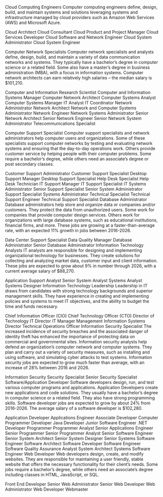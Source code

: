 Cloud Computing Engineers
Computer computing engineers define, design, build, and maintain systems and solutions leveraging systems and infrastructure managed by cloud providers such as Amazon Web Services (AWS) and Microsoft Azure.

Cloud Architect
Cloud Consultant
Cloud Product and Project Manager
Cloud Services Developer
Cloud Software and Network Engineer
Cloud System Administrator
Cloud System Engineer

Computer Network Specialists
Computer network specialists and analysts define, design, build, and maintain a variety of data communication networks and systems. They typically have a bachelor’s degree in computer science or a related field. Some also have a master’s degree in business administration (MBA), with a focus in information systems. Computer network architects can earn relatively high salaries – the median salary is $101,210.


Computer and Information Research Scientist
Computer and Information Systems Manager
Computer Network Architect
Computer Systems Analyst
Computer Systems Manager
IT Analyst
IT Coordinator
Network Administrator
Network Architect
Network and Computer Systems Administrator
Network Engineer
Network Systems Administrator
Senior Network Architect
Senior Network Engineer
Senior Network System Administrator
Telecommunications Specialist

Computer Support Specialist
Computer support specialists and network administrators help computer users and organizations. Some of these specialists support computer networks by testing and evaluating network systems and ensuring that the day-to-day operations work. Others provide customer service by helping people with their computer problems. Some require a bachelor’s degree, while others need an associate’s degree or post secondary classes.


Customer Support Administrator
Customer Support Specialist
Desktop Support Manager
Desktop Support Specialist
Help Desk Specialist
Help Desk Technician
IT Support Manager
IT Support Specialist
IT Systems Administrator
Senior Support Specialist
Senior System Administrator
Support Specialist
Systems Administrator
Technical Specialist
Technical Support Engineer
Technical Support Specialist
Database Administrator
Database administrators help store and organize data or companies and/or customers. They protect the data from unauthorized users. Some work for companies that provide computer design services. Others work for organizations with large database systems, such as educational institutions, financial firms, and more. These jobs are growing at a faster-than-average rate, with an expected 11% growth in jobs between 2016-2026.

Data Center Support Specialist
Data Quality Manager
Database Administrator
Senior Database Administrator
Information Technology Analysts
IT analysts are responsible for designing and implementing organizational technology for businesses. They create solutions for collecting and analyzing market data, customer input and client information. These jobs are expected to grow about 9% in number through 2026, with a current average salary of $88,270.

Application Support Analyst
Senior System Analyst
Systems Analyst
Systems Designer
Information Technology Leadership
Leadership in IT draws from candidates with strong technology backgrounds and superior management skills. They have experience in creating and implementing policies and systems to meet IT objectives, and the ability to budget the time and funds necessary.

Chief Information Officer (CIO)
Chief Technology Officer (CTO)
Director of Technology
IT Director
IT Manager
Management Information Systems Director
Technical Operations Officer
Information Security Specialist
The increased incidence of security breaches and the associated danger of identity theft has enhanced the importance of protecting data on commercial and governmental sites. Information security analysts help defend an organization’s computer network and computer systems. They plan and carry out a variety of security measures, such as installing and using software, and simulating cyber attacks to test systems. Information security jobs are expected to grow much faster than average, with an increase of 28% between 2016 and 2026.

Information Security
Security Specialist
Senior Security Specialist
Software/Application Developer
Software developers design, run, and test various computer programs and applications. Application Developers create new applications and code solutions. They usually have a bachelor’s degree in computer science or a related field. They also have strong programming skills. Software developer jobs are expected to grow by about 24% from 2016-2026. The average salary of a software developer is $102,280.

Application Developer
Applications Engineer
Associate Developer
Computer Programmer
Developer
Java Developer
Junior Software Engineer
.NET Developer
Programmer
Programmer Analyst
Senior Applications Engineer
Senior Programmer
Senior Programmer Analyst
Senior Software Engineer
Senior System Architect
Senior System Designer
Senior Systems Software Engineer
Software Architect
Software Developer
Software Engineer
Software Quality Assurance Analyst
System Architect
Systems Software Engineer
Web Developer
Web developers design, create, and modify websites. They are responsible for maintaining a user friendly, stable website that offers the necessary functionality for their client’s needs. Some jobs require a bachelor’s degree, while others need an associate’s degree including classes in HTML, JavaScript, or SQL.

Front End Developer
Senior Web Administrator
Senior Web Developer
Web Administrator
Web Developer
Webmaster